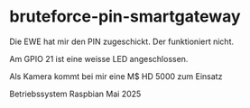 # bruteforce-pin-smartgateway
Die EWE hat mir den PIN zugeschickt. Der funktioniert nicht.

Am GPIO 21 ist eine weisse LED angeschlossen.

Als Kamera kommt bei mir eine M$ HD 5000 zum Einsatz

Betriebssystem Raspbian Mai 2025
